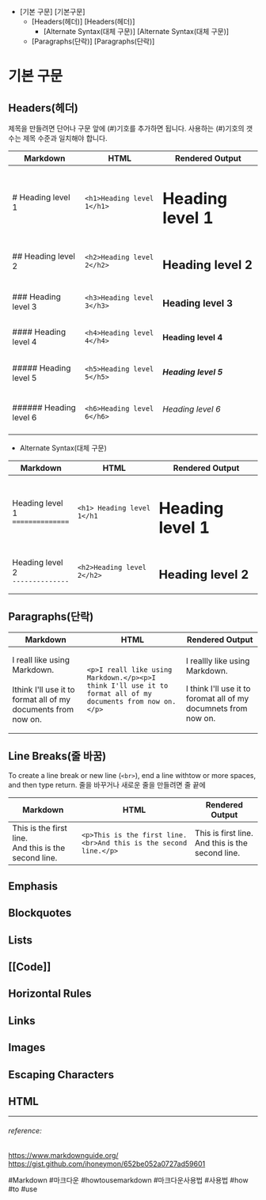 - [기본 구문] [기본구문]
	- [Headers(헤더)] [Headers(헤더)]
		- [Alternate Syntax(대체 구문)] [Alternate Syntax(대체 구문)]
	- [Paragraphs(단락)] [Paragraphs(단락)]

# 기본 구문
## Headers(헤더)
제목을 만들려면 단어나 구문 앞에  (#)기호를 추가하면 됩니다. 사용하는 (#)기호의 갯수는 제목 수준과 일치해야 합니다. 

|Markdown|HTML|Rendered Output|
|-|-|-|
|# Heading level 1|`<h1>Heading level 1</h1>`| <h1>Heading level 1</h1>|
| ## Heading level 2 | `<h2>Heading level 2</h2>` | <h2>Heading level 2</h2>|
|### Heading level 3 | `<h3>Heading level 3</h3>` | <h3>Heading level 3</h3>|
| #### Heading level 4 | `<h4>Heading level 4</h4>`| <h4>Heading level 4</h4>|
|##### Heading level 5|`<h5>Heading level 5</h5>`|<h5>Heading level 5</h5>|
|###### Heading level 6|`<h6>Heading level 6</h6>`|<h6>Heading level 6</h6>|

- Alternate Syntax(대체 구문)

|Markdown|HTML|Rendered Output|
|-----|-----|-----|
|Heading level 1<br>`==============`|`<h1> Heading level 1</h1`|<h1>Heading level 1</h1>|
|Heading level 2<br>`--------------`|`<h2>Heading level 2</h2>`|<h2>Heading level 2</h2>|

## Paragraphs(단락)

|Markdown|HTML|Rendered Output|
|---|---|---|
|I reall like using Markdown.<br><br>Ithink I'll use it to format all of my documents from now on.|`<p>I reall like using Markdown.</p><p>I think I'll use it to format all of my documents from now on.</p>`|<p>I reallly like using Markdown.</p><p>I think I'll use it to foromat all of my documnets from now on.</p>|
## Line Breaks(줄 바꿈)

To create a line break or new line (`<br>`), end a line withtow or more spaces, and then type return.
줄을 바꾸거나 새로운 줄을 만들려면 줄 끝에 

|Markdown|HTML|Rendered Output|
|---|---|---|
|This is the first line.<br>And this is the second line.| `<p>This is the first line.<br>And this is the second line.</p>`|This is first line.<br>And this is the second line.|

## Emphasis

## Blockquotes

## Lists

## [[Code]]

## Horizontal Rules

## Links

## Images

## Escaping Characters

## HTML

------------------------------------------
###### reference:
https://www.markdownguide.org/
https://gist.github.com/ihoneymon/652be052a0727ad59601


#Markdown #마크다운 #howtousemarkdown #마크다운사용법 #사용법 #how #to #use